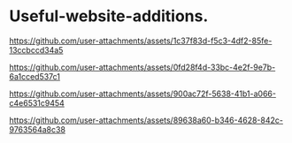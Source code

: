 # Useful-website-additions.

https://github.com/user-attachments/assets/1c37f83d-f5c3-4df2-85fe-13ccbccd34a5

https://github.com/user-attachments/assets/0fd28f4d-33bc-4e2f-9e7b-6a1cced537c1

https://github.com/user-attachments/assets/900ac72f-5638-41b1-a066-c4e6531c9454

https://github.com/user-attachments/assets/89638a60-b346-4628-842c-9763564a8c38

